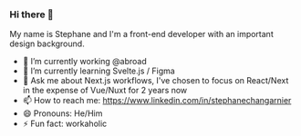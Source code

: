 ### Hi there 👋

My name is Stephane and I'm a front-end developer with an important design background.

- 🔭 I’m currently working @abroad
- 🌱 I’m currently learning Svelte.js / Figma
- 💬 Ask me about Next.js workflows, I've chosen to focus on React/Next in the expense of Vue/Nuxt for 2 years now
- 📫 How to reach me: https://www.linkedin.com/in/stephanechangarnier
- 😄 Pronouns: He/Him
- ⚡ Fun fact: workaholic

